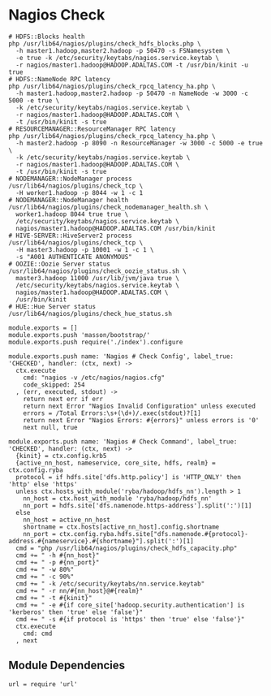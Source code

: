 
# Nagios Check

```
# HDFS::Blocks health
php /usr/lib64/nagios/plugins/check_hdfs_blocks.php \
  -h master1.hadoop,master2.hadoop -p 50470 -s FSNamesystem \
  -e true -k /etc/security/keytabs/nagios.service.keytab \
  -r nagios/master1.hadoop@HADOOP.ADALTAS.COM -t /usr/bin/kinit -u true
# HDFS::NameNode RPC latency
php /usr/lib64/nagios/plugins/check_rpcq_latency_ha.php \
  -h master1.hadoop,master2.hadoop -p 50470 -n NameNode -w 3000 -c 5000 -e true \
  -k /etc/security/keytabs/nagios.service.keytab \
  -r nagios/master1.hadoop@HADOOP.ADALTAS.COM \
  -t /usr/bin/kinit -s true
# RESOURCEMANAGER::ResourceManager RPC latency
php /usr/lib64/nagios/plugins/check_rpcq_latency_ha.php \
  -h master2.hadoop -p 8090 -n ResourceManager -w 3000 -c 5000 -e true \
  -k /etc/security/keytabs/nagios.service.keytab \
  -r nagios/master1.hadoop@HADOOP.ADALTAS.COM \
  -t /usr/bin/kinit -s true
# NODEMANAGER::NodeManager process
/usr/lib64/nagios/plugins/check_tcp \
  -H worker1.hadoop -p 8044 -w 1 -c 1
# NODEMANAGER::NodeManager health
/usr/lib64/nagios/plugins/check_nodemanager_health.sh \
  worker1.hadoop 8044 true true \
  /etc/security/keytabs/nagios.service.keytab \
  nagios/master1.hadoop@HADOOP.ADALTAS.COM /usr/bin/kinit
# HIVE-SERVER::HiveServer2 process
/usr/lib64/nagios/plugins/check_tcp \
  -H master3.hadoop -p 10001 -w 1 -c 1 \
  -s "A001 AUTHENTICATE ANONYMOUS"
# OOZIE::Oozie Server status
/usr/lib64/nagios/plugins/check_oozie_status.sh \
  master3.hadoop 11000 /usr/lib/jvm/java true \
  /etc/security/keytabs/nagios.service.keytab \
  nagios/master1.hadoop@HADOOP.ADALTAS.COM \
  /usr/bin/kinit
# HUE::Hue Server status
/usr/lib64/nagios/plugins/check_hue_status.sh
```

    module.exports = []
    module.exports.push 'masson/bootstrap/'
    module.exports.push require('./index').configure

    module.exports.push name: 'Nagios # Check Config', label_true: 'CHECKED', handler: (ctx, next) ->
      ctx.execute
        cmd: "nagios -v /etc/nagios/nagios.cfg"
        code_skipped: 254
      , (err, executed, stdout) ->
        return next err if err
        return next Error "Nagios Invalid Configuration" unless executed
        errors = /Total Errors:\s+(\d+)/.exec(stdout)?[1]
        return next Error "Nagios Errors: #{errors}" unless errors is '0'
        next null, true

    module.exports.push name: 'Nagios # Check Command', label_true: 'CHECKED', handler: (ctx, next) ->
      {kinit} = ctx.config.krb5
      {active_nn_host, nameservice, core_site, hdfs, realm} = ctx.config.ryba
      protocol = if hdfs.site['dfs.http.policy'] is 'HTTP_ONLY' then 'http' else 'https'
      unless ctx.hosts_with_module('ryba/hadoop/hdfs_nn').length > 1
        nn_host = ctx.host_with_module 'ryba/hadoop/hdfs_nn'
        nn_port = hdfs.site['dfs.namenode.https-address'].split(':')[1]
      else
        nn_host = active_nn_host
        shortname = ctx.hosts[active_nn_host].config.shortname
        nn_port = ctx.config.ryba.hdfs.site["dfs.namenode.#{protocol}-address.#{nameservice}.#{shortname}"].split(':')[1]
      cmd = "php /usr/lib64/nagios/plugins/check_hdfs_capacity.php"
      cmd += " -h #{nn_host}"
      cmd += " -p #{nn_port}"
      cmd += " -w 80%"
      cmd += " -c 90%"
      cmd += " -k /etc/security/keytabs/nn.service.keytab"
      cmd += " -r nn/#{nn_host}@#{realm}"
      cmd += " -t #{kinit}"
      cmd += " -e #{if core_site['hadoop.security.authentication'] is 'kerberos' then 'true' else 'false'}"
      cmd += " -s #{if protocol is 'https' then 'true' else 'false'}"
      ctx.execute
        cmd: cmd
      , next

## Module Dependencies

    url = require 'url'


